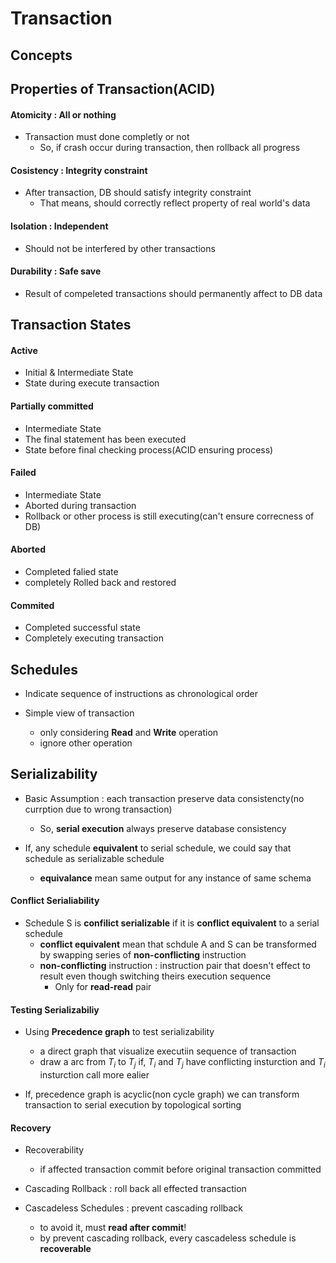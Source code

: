 # Transaction

## Concepts

## Properties of Transaction(ACID)

#### Atomicity : All or nothing
- Transaction must done completly or not
    - So, if crash occur during transaction, then rollback all progress

#### Cosistency : Integrity constraint
- After transaction, DB should satisfy integrity constraint
    - That means, should correctly reflect property of real world's data

#### Isolation : Independent
- Should not be interfered by other transactions

#### Durability : Safe save
- Result of compeleted transactions should permanently affect to DB data

## Transaction States

#### Active
- Initial & Intermediate State
- State during execute transaction

#### Partially committed
- Intermediate State
- The final statement has been executed
- State before final checking process(ACID ensuring process)

#### Failed
- Intermediate State
- Aborted during transaction
- Rollback or other process is still executing(can't ensure correcness of DB)

#### Aborted
- Completed falied state
- completely Rolled back and restored

#### Commited
- Completed successful state
- Completely executing transaction

## Schedules
- Indicate sequence of instructions as chronological order

- Simple view of transaction
    - only considering **Read** and **Write** operation
    - ignore other operation

## Serializability
- Basic Assumption : each transaction preserve data consistencty(no currption due to wrong transaction)
    - So, **serial execution** always preserve database consistency

- If, any schedule **equivalent** to serial schedule, we could say that schedule as serializable schedule
    - **equivalance** mean same output for any instance of same schema
    
#### Conflict Serialiability
- Schedule S is **confilict serializable** if it is **conflict equivalent** to a serial schedule
    - **conflict equivalent** mean that schdule A and S can be transformed by swapping series of **non-conflicting** instruction
    - **non-conflicting** instruction : instruction pair that doesn't effect to result even though switching theirs execution sequence
        - Only for **read-read** pair

#### Testing Serializabiliy
- Using **Precedence graph** to test serializability
    - a direct graph that visualize executiin sequence of transaction
    - draw a arc from $T_i$ to $T_j$ if, $T_i$ and $T_j$ have conflicting insturction and $T_i$ insturction call more ealier

- If, precedence graph is acyclic(non cycle graph) we can transform transaction to serial execution by topological sorting

#### Recovery
- Recoverability
    - if affected transaction commit before original transaction committed

- Cascading Rollback : roll back all effected transaction

- Cascadeless Schedules : prevent cascading rollback
    - to avoid it, must **read after commit**!
    - by prevent cascading rollback, every cascadeless schedule is **recoverable**
